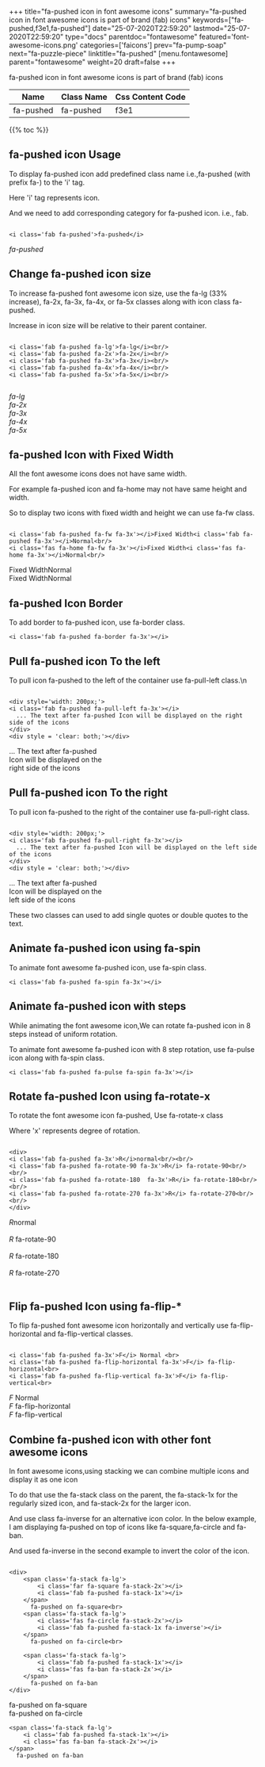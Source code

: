 +++
title="fa-pushed icon in font awesome icons"
summary="fa-pushed icon in font awesome icons is part of brand (fab) icons"
keywords=["fa-pushed,f3e1,fa-pushed"]
date="25-07-2020T22:59:20"
lastmod="25-07-2020T22:59:20"
type="docs"
parentdoc="fontawesome"
featured='font-awesome-icons.png'
categories=['faicons']
prev="fa-pump-soap"
next="fa-puzzle-piece"
linktitle="fa-pushed"
[menu.fontawesome]
parent="fontawesome"
weight=20
draft=false
+++


fa-pushed icon in font awesome icons is part of brand (fab) icons

<div class='table-responsive'><table class='table'><thead><tr><th>Name</th><th>Class Name</th><th>Css Content Code</th></tr></thead><tbody><tr><td>fa-pushed</td><td>fa-pushed</td><td>f3e1</td></tr></tbody></table></div>


{{% toc %}}


## fa-pushed icon Usage

To display fa-pushed icon add predefined class name i.e.,fa-pushed (with prefix fa-) to the 'i' tag.

Here 'i' tag represents icon.

And we need to add corresponding category for fa-pushed icon. i.e., fab.


```

<i class='fab fa-pushed'>fa-pushed</i>
```

<i class='fab fa-pushed'>fa-pushed</i>




## Change fa-pushed icon size
To increase fa-pushed font awesome icon size, use the fa-lg (33% increase), fa-2x, fa-3x, fa-4x, or fa-5x classes along with icon class fa-pushed.

Increase in icon size will be relative to their parent container. 

```

<i class='fab fa-pushed fa-lg'>fa-lg</i><br/>
<i class='fab fa-pushed fa-2x'>fa-2x</i><br/>
<i class='fab fa-pushed fa-3x'>fa-3x</i><br/>
<i class='fab fa-pushed fa-4x'>fa-4x</i><br/>
<i class='fab fa-pushed fa-5x'>fa-5x</i><br/>
            
```

<i class='fab fa-pushed fa-lg'>fa-lg</i><br/>
<i class='fab fa-pushed fa-2x'>fa-2x</i><br/>
<i class='fab fa-pushed fa-3x'>fa-3x</i><br/>
<i class='fab fa-pushed fa-4x'>fa-4x</i><br/>
<i class='fab fa-pushed fa-5x'>fa-5x</i><br/>
            



## fa-pushed Icon with Fixed Width 

All the font awesome icons does not have same width.

For example fa-pushed icon and fa-home may not have same height and width.

So to display two icons with fixed width and height we can use fa-fw class.


```

<i class='fab fa-pushed fa-fw fa-3x'></i>Fixed Width<i class='fab fa-pushed fa-3x'></i>Normal<br/>
<i class='fas fa-home fa-fw fa-3x'></i>Fixed Width<i class='fas fa-home fa-3x'></i>Normal<br/>
```

<i class='fab fa-pushed fa-fw fa-3x'></i>Fixed Width<i class='fab fa-pushed fa-3x'></i>Normal<br/>
<i class='fas fa-home fa-fw fa-3x'></i>Fixed Width<i class='fas fa-home fa-3x'></i>Normal<br/>



## fa-pushed Icon Border 

To add border to fa-pushed icon, use fa-border class.


```
<i class='fab fa-pushed fa-border fa-3x'></i>

```
<i class='fab fa-pushed fa-border fa-3x'></i>





## Pull fa-pushed icon To the left

To pull icon fa-pushed to the left of the container use fa-pull-left class.\n

```

<div style='width: 200px;'>
<i class='fab fa-pushed fa-pull-left fa-3x'></i>
  ... The text after fa-pushed Icon will be displayed on the right side of the icons
</div>
<div style = 'clear: both;'></div>
```

<div style='width: 200px;'>
<i class='fab fa-pushed fa-pull-left fa-3x'></i>
  ... The text after fa-pushed Icon will be displayed on the right side of the icons
</div>
<div style = 'clear: both;'></div>




## Pull fa-pushed icon To the right
To pull icon fa-pushed to the right of the container use fa-pull-right class.

```

<div style='width: 200px;'>
<i class='fab fa-pushed fa-pull-right fa-3x'></i>
  ... The text after fa-pushed Icon will be displayed on the left side of the icons
</div>
<div style = 'clear: both;'></div>
```

<div style='width: 200px;'>
<i class='fab fa-pushed fa-pull-right fa-3x'></i>
  ... The text after fa-pushed Icon will be displayed on the left side of the icons
</div>
<div style = 'clear: both;'></div>

These two classes can used to add single quotes or double quotes to the text.


## Animate fa-pushed icon using fa-spin
To animate font awesome fa-pushed icon, use fa-spin class.

```
<i class='fab fa-pushed fa-spin fa-3x'></i>
```
<i class='fab fa-pushed fa-spin fa-3x'></i>




## Animate fa-pushed icon with steps
While animating the font awesome icon,We can rotate fa-pushed icon in 8 steps instead of uniform rotation.

To animate font awesome fa-pushed icon with 8 step rotation, use fa-pulse icon along with fa-spin class.


```
<i class='fab fa-pushed fa-pulse fa-spin fa-3x'></i>

```
<i class='fab fa-pushed fa-pulse fa-spin fa-3x'></i>





## Rotate fa-pushed Icon using fa-rotate-x
To rotate the font awesome icon fa-pushed, Use fa-rotate-x class

Where 'x' represents degree of rotation.


```

<div>
<i class='fab fa-pushed fa-3x'>R</i>normal<br/><br/>
<i class='fab fa-pushed fa-rotate-90 fa-3x'>R</i> fa-rotate-90<br/><br/> 
<i class='fab fa-pushed fa-rotate-180  fa-3x'>R</i> fa-rotate-180<br/><br/> 
<i class='fab fa-pushed fa-rotate-270 fa-3x'>R</i> fa-rotate-270<br/><br/>
</div>
```

<div>
<i class='fab fa-pushed fa-3x'>R</i>normal<br/><br/>
<i class='fab fa-pushed fa-rotate-90 fa-3x'>R</i> fa-rotate-90<br/><br/> 
<i class='fab fa-pushed fa-rotate-180  fa-3x'>R</i> fa-rotate-180<br/><br/> 
<i class='fab fa-pushed fa-rotate-270 fa-3x'>R</i> fa-rotate-270<br/><br/>
</div>




## Flip fa-pushed Icon using fa-flip-*
To flip fa-pushed font awesome icon horizontally and vertically use fa-flip-horizontal and fa-flip-vertical classes. 

```

<i class='fab fa-pushed fa-3x'>F</i> Normal <br>
<i class='fab fa-pushed fa-flip-horizontal fa-3x'>F</i> fa-flip-horizontal<br>
<i class='fab fa-pushed fa-flip-vertical fa-3x'>F</i> fa-flip-vertical<br>
```

<i class='fab fa-pushed fa-3x'>F</i> Normal <br>
<i class='fab fa-pushed fa-flip-horizontal fa-3x'>F</i> fa-flip-horizontal<br>
<i class='fab fa-pushed fa-flip-vertical fa-3x'>F</i> fa-flip-vertical<br>




## Combine fa-pushed icon with other font awesome icons
In font awesome icons,using stacking we can combine multiple icons and display it as one icon 

To do that use the fa-stack class on the parent, the fa-stack-1x for the regularly sized icon, and fa-stack-2x for the larger icon.

And use class fa-inverse for an alternative icon color. 
In the below example, I am displaying fa-pushed on top of icons like fa-square,fa-circle and fa-ban.

And used fa-inverse in the second example to invert the color of the icon.

```

<div>
    <span class='fa-stack fa-lg'>
        <i class='far fa-square fa-stack-2x'></i>
        <i class='fab fa-pushed fa-stack-1x'></i>
    </span>
      fa-pushed on fa-square<br>
    <span class='fa-stack fa-lg'>
        <i class='fas fa-circle fa-stack-2x'></i>
        <i class='fab fa-pushed fa-stack-1x fa-inverse'></i>
    </span>
      fa-pushed on fa-circle<br>

    <span class='fa-stack fa-lg'>
        <i class='fab fa-pushed fa-stack-1x'></i>
        <i class='fas fa-ban fa-stack-2x'></i>
    </span>
      fa-pushed on fa-ban
</div>
```

<div>
    <span class='fa-stack fa-lg'>
        <i class='far fa-square fa-stack-2x'></i>
        <i class='fab fa-pushed fa-stack-1x'></i>
    </span>
      fa-pushed on fa-square<br>
    <span class='fa-stack fa-lg'>
        <i class='fas fa-circle fa-stack-2x'></i>
        <i class='fab fa-pushed fa-stack-1x fa-inverse'></i>
    </span>
      fa-pushed on fa-circle<br>

    <span class='fa-stack fa-lg'>
        <i class='fab fa-pushed fa-stack-1x'></i>
        <i class='fas fa-ban fa-stack-2x'></i>
    </span>
      fa-pushed on fa-ban
</div>






